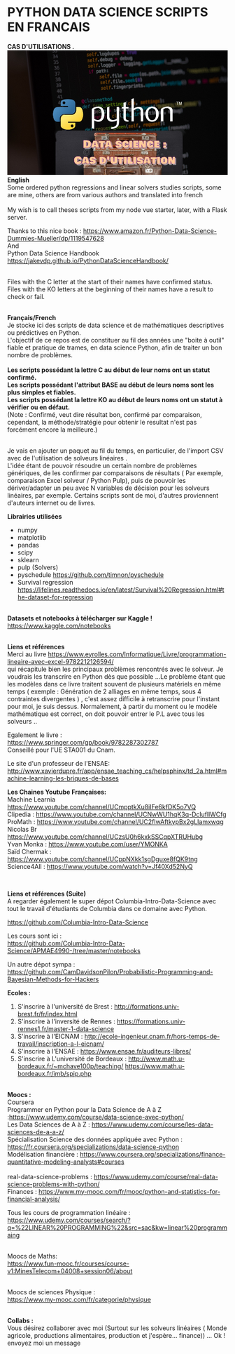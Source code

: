 # PYTHON DATA SCIENCE SCRIPTS EN FRANCAIS
<b>CAS D'UTILISATIONS .</b>
<br>
![Screenshot](iconb.jpg)<br>
<b>English</b><br>
Some ordered python regressions and linear solvers studies scripts, some are mine, others are from various authors and translated into french <br><br>
My wish is to call theses scripts from my node vue starter, later, with a Flask server.<br>

Thanks to this nice book : 
https://www.amazon.fr/Python-Data-Science-Dummies-Mueller/dp/1119547628
<br>
And <br>
Python Data Science Handbook<br>
https://jakevdp.github.io/PythonDataScienceHandbook/


<br>
Files with the C letter at the start of their names have confirmed status. <br>
Files with the KO letters at the beginning of their names have a result to check or fail.
<br> <br>

<b>Français/French</b><br>
Je stocke ici des scripts de data science et de mathématiques descriptives ou prédictives en Python.<br>
L'objectif de ce repos est de constituer au fil des années une "boite à outil" fiable et pratique de trames, en data science Python, afin de traiter un bon nombre de problèmes.
<br><br>
<b>Les scripts possédant la lettre C au début de leur noms ont un statut confirmé.</b><br>
<b>Les scripts possédant l'attribut BASE au début de leurs noms sont les plus simples et fiables.</b><br>
<b>Les scripts possédant la lettre KO au début de leurs noms ont un statut à vérifier ou en défaut.</b>
<br>
(Note : Confirmé, veut dire résultat bon, confirmé par comparaison, cependant, la méthode/stratégie pour obtenir le resultat n'est pas forcément encore la meilleure.)</br>
<br>

Je vais en ajouter un paquet au fil du temps, en particulier, de l'import CSV avec de l'utilisation de solveurs linéaires .<br>
L'idée étant de pouvoir résoudre un certain nombre de problèmes génériques, de les confirmer par comparaisons de résultats ( Par exemple, comparaison Excel solveur / Python Pulp), puis de pouvoir les dériver/adapter un peu avec N variables de décision pour les solveurs linéaires, par exemple. Certains scripts sont de moi, d'autres proviennent d'auteurs internet ou de livres.

<b>Librairies utilisées</b>
* numpy<br>
* matplotlib<br>
* pandas<br>
* scipy<br>
* sklearn<br>
* pulp (Solvers)<br>
* pyschedule https://github.com/timnon/pyschedule<br>
* Survival regression https://lifelines.readthedocs.io/en/latest/Survival%20Regression.html#the-dataset-for-regression <br><br>

<b>Datasets et notebooks à télécharger sur Kaggle ! </b><br>
https://www.kaggle.com/notebooks<br><br>

<b>Liens et références</b><br>
Merci au livre https://www.eyrolles.com/Informatique/Livre/programmation-lineaire-avec-excel-9782212126594/<br>
qui récapitule bien les principaux problèmes rencontrés avec le solveur. Je voudrais les transcrire en Python dès que possible ...Le problème étant que les modèles dans ce livre traitent souvent de plusieurs matériels en même temps ( exemple : Génération de 2 alliages en même temps, sous 4 contraintes divergentes ) , c'est assez difficile à retranscrire pour l'instant pour moi, je suis dessus. Normalement, à partir du moment ou le modèle mathématique est correct, on doit pouvoir entrer le P.L avec tous les solveurs ..<br>

Egalement le livre : <br>
https://www.springer.com/gp/book/9782287302787<br>
Conseillé pour l'UE STA001 du Cnam.<br>

Le site d'un professeur de l'ENSAE:<br>
http://www.xavierdupre.fr/app/ensae_teaching_cs/helpsphinx/td_2a.html#machine-learning-les-briques-de-bases<br>

<b>Les Chaines Youtube Françaises:</b><br>
Machine Learnia https://www.youtube.com/channel/UCmpptkXu8iIFe6kfDK5o7VQ<br>
Clipedia : https://www.youtube.com/channel/UCNwWU1hqK3q-DclufllWCfg<br>
ProMath : https://www.youtube.com/channel/UC2flwAftkypBx2gLIamxwqg<br>
Nicolas Br https://www.youtube.com/channel/UCzsU0h6kxkSSCqpXTRUHubg<br>
Yvan Monka : https://www.youtube.com/user/YMONKA<br>
Saïd Chermak : https://www.youtube.com/channel/UCppNXkk1sgDguxe8fQK9tng<br>
Science4All : https://www.youtube.com/watch?v=Jf40Xd52NyQ

<br>



<b>Liens et références (Suite)</b><br>
A regarder également le super dépot Columbia-Intro-Data-Science avec tout le travail d'étudiants de Columbia dans ce domaine avec Python.<br>

https://github.com/Columbia-Intro-Data-Science<br>

Les cours sont ici : <br>
https://github.com/Columbia-Intro-Data-Science/APMAE4990-/tree/master/notebooks<br>

Un autre dépot sympa :<br>
https://github.com/CamDavidsonPilon/Probabilistic-Programming-and-Bayesian-Methods-for-Hackers<br>


<b>Ecoles : </b><br>
1. S'inscrire à l'université de Brest : http://formations.univ-brest.fr/fr/index.html
2. S'inscrire à l'inversité de Rennes : https://formations.univ-rennes1.fr/master-1-data-science
3. S'inscrire à l'EICNAM : http://ecole-ingenieur.cnam.fr/hors-temps-de-travail/inscription-a-l-eicnam/
4. S'inscrire à l'ENSAE : https://www.ensae.fr/auditeurs-libres/
5. S'inscrire à L'université de Bordeaux : http://www.math.u-bordeaux.fr/~mchave100p/teaching/ https://www.math.u-bordeaux.fr/imb/spip.php<br><br>

<b>Moocs :</b><br>
Coursera <br>
Programmer en Python pour la Data Science de A à Z :https://www.udemy.com/course/data-science-avec-python/<br>
Les Data Sciences de A à Z  : https://www.udemy.com/course/les-data-sciences-de-a-a-z/<br>
Spécialisation Science des données appliquée avec Python : https://fr.coursera.org/specializations/data-science-python<br>
Modélisation financière : https://www.coursera.org/specializations/finance-quantitative-modeling-analysts#courses<br><br>
real-data-science-problems : https://www.udemy.com/course/real-data-science-problems-with-python/<br>
Finances : https://www.my-mooc.com/fr/mooc/python-and-statistics-for-financial-analysis/<br>

Tous les cours de programmation linéaire : <br>
https://www.udemy.com/courses/search/?q=%22LINEAR%20PROGRAMMING%22&src=sac&kw=linear%20programmaing<br><br>

Moocs de Maths:<br>
https://www.fun-mooc.fr/courses/course-v1:MinesTelecom+04008+session06/about<br><br>

Moocs de sciences Physique : <br>
https://www.my-mooc.com/fr/categorie/physique<br><br>


<b> Collabs : </b><br>
Vous désirez collaborer avec moi (Surtout sur les solveurs linéaires ( Monde agricole, productions alimentaires, production et j'espère... finance)) ... Ok ! envoyez moi un message<br>
